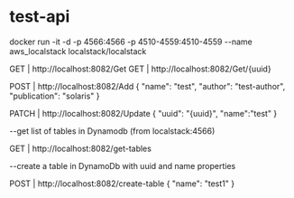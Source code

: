 # test-api

docker run -it -d -p 4566:4566 -p 4510-4559:4510-4559 --name aws_localstack localstack/localstack

GET | http://localhost:8082/Get
GET | http://localhost:8082/Get/{uuid}

POST | http://localhost:8082/Add
{
    "name": "test",
    "author": "test-author",
    "publication": "solaris"
}

PATCH | http://localhost:8082/Update
{
    "uuid": "{uuid}",
    "name":"test"
}

--get list of tables in Dynamodb (from localstack:4566) 

GET | http://localhost:8082/get-tables

--create a table in DynamoDb with uuid and name properties

POST | http://localhost:8082/create-table
{
    "name": "test1"
}
